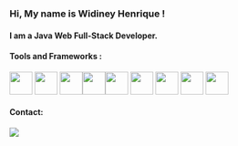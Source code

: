 ### Hi, My name is Widiney Henrique ! 

#### I am a Java Web Full-Stack Developer.

 #### Tools and Frameworks :

<img src="https://cdn.jsdelivr.net/gh/devicons/devicon/icons/git/git-original.svg" width="40px" height="40px"/> <img 
src="https://cdn-icons-png.flaticon.com/512/226/226777.png" width="40px" height="40px"/> <img 
src="https://upload.wikimedia.org/wikipedia/commons/thumb/2/29/Postgresql_elephant.svg/993px-Postgresql_elephant.svg.png" width="40px" height="40px"/><img src="https://seeklogo.com/images/S/spring-logo-9A2BC78AAF-seeklogo.com.png" width="40px" height="40px"/><img 
src="https://seeklogo.com/images/A/angular-logo-B76B1CDE98-seeklogo.com.png" width="40px" height="40px"/> <img 
src="https://static.cdnlogo.com/logos/j/69/javascript.svg" width="40px" height="40px"/> <img
src="https://cdn.jsdelivr.net/gh/devicons/devicon/icons/css3/css3-original.svg" width="40px" height="40px"/> <img
src="https://cdn.jsdelivr.net/gh/devicons/devicon/icons/html5/html5-original.svg" width="40px" height="40px"/> <img
src="https://static.cdnlogo.com/logos/b/74/bootstrap-5.svg" width="40px" height="40px"/>

  
  #### Contact:

<div >
<a href="https://www.linkedin.com/in/widiney-interaminense/" target="_blank"><img src="https://img.shields.io/badge/-LinkedIn-%230077B5?style=for-the-badge&logo=linkedin&logoColor=white" target="blank"></a>   
</div>
